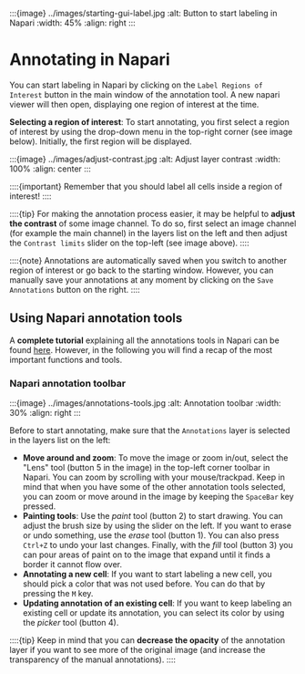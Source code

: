 :::{image} ../images/starting-gui-label.jpg
:alt: Button to start labeling in Napari 
:width: 45%
:align: right
:::

# Annotating in Napari


You can start labeling in Napari by clicking on the `Label Regions of Interest` button in the main window of the annotation tool. A new napari viewer will then open, displaying one region of interest at the time.

**Selecting a region of interest**:
To start annotating, you first select a region of interest by using the drop-down menu in the top-right corner (see image below). Initially, the first region will be displayed.


:::{image} ../images/adjust-contrast.jpg
:alt: Adjust layer contrast 
:width: 100%
:align: center
:::

::::{important}
Remember that you should label all cells inside a region of interest!
::::

::::{tip}
For making the annotation process easier, it may be helpful to **adjust the contrast** of some image channel. To do so, first select an image channel  (for example the main channel) in the layers list on the left and then adjust the `Contrast limits` slider on the top-left (see image above).
::::

::::{note}
Annotations are automatically saved when you switch to another region of interest or go back to the starting window. However, you can manually save your annotations at any moment by clicking on the `Save Annotations` button on the right.
::::





## Using Napari annotation tools
A **complete tutorial** explaining all the annotations tools in Napari can be found [here](https://napari.org/tutorials/fundamentals/labels.html).
However, in the following you will find a recap of the most important functions and tools.

### Napari annotation toolbar

:::{image} ../images/annotations-tools.jpg
:alt: Annotation toolbar
:width: 30%
:align: right
:::

Before to start annotating, make sure that the `Annotations` layer is selected in the layers list on the left:

- **Move around and zoom**: To move the image or zoom in/out, select the "Lens" tool (button 5 in the image) in the top-left corner toolbar in Napari. You can zoom by scrolling with your mouse/trackpad. Keep in mind that when you have some of the other annotation tools selected, you can zoom or move around in the image by keeping the `SpaceBar` key pressed.
- **Painting tools**: Use the _paint_ tool (button 2) to start drawing. You can adjust the brush size by using the slider on the left. If you want to erase or undo something, use the _erase_ tool (button 1). You can also press `Ctrl+Z` to undo your last changes. Finally, with the _fill_ tool (button 3) you can pour areas of paint on to the image that expand until it finds a border it cannot flow over. 
- **Annotating a new cell**: If you want to start labeling a new cell, you should pick a color that was not used before. You can do that by pressing the `M` key. 
- **Updating annotation of an existing cell**: If you want to keep labeling an existing cell or update its annotation, you can select its color by using the _picker_ tool (button 4). 

::::{tip}
Keep in mind that you can **decrease the opacity** of the annotation layer if you want to see more of the original image (and increase the transparency of the manual annotations). 
::::



